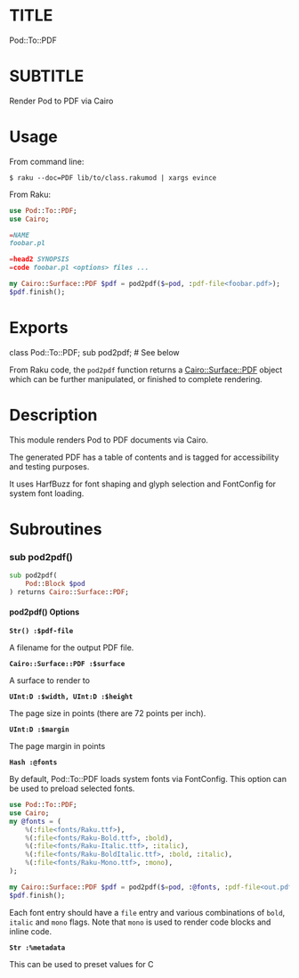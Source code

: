 TITLE
=====

Pod::To::PDF

SUBTITLE
========

Render Pod to PDF via Cairo

Usage
=====

From command line:

    $ raku --doc=PDF lib/to/class.rakumod | xargs evince

From Raku:

```raku
use Pod::To::PDF;
use Cairo;

=NAME
foobar.pl

=head2 SYNOPSIS
=code foobar.pl <options> files ...

my Cairo::Surface::PDF $pdf = pod2pdf($=pod, :pdf-file<foobar.pdf>);
$pdf.finish();
```

Exports
=======

class Pod::To::PDF; sub pod2pdf; # See below

From Raku code, the `pod2pdf` function returns a [Cairo::Surface::PDF](Cairo::Surface::PDF) object which can be further manipulated, or finished to complete rendering.

Description
===========

This module renders Pod to PDF documents via Cairo.

The generated PDF has a table of contents and is tagged for accessibility and testing purposes.

It uses HarfBuzz for font shaping and glyph selection and FontConfig for system font loading.

Subroutines
===========

### sub pod2pdf()

```raku
sub pod2pdf(
    Pod::Block $pod
) returns Cairo::Surface::PDF;
```

#### pod2pdf() Options

**`Str() :$pdf-file`**

A filename for the output PDF file.

**`Cairo::Surface::PDF :$surface`**

A surface to render to

**`UInt:D :$width, UInt:D :$height`**

The page size in points (there are 72 points per inch).

**`UInt:D :$margin`**

The page margin in points

**`Hash :@fonts`**

By default, Pod::To::PDF loads system fonts via FontConfig. This option can be used to preload selected fonts.

```raku
use Pod::To::PDF;
use Cairo;
my @fonts = (
    %(:file<fonts/Raku.ttf>),
    %(:file<fonts/Raku-Bold.ttf>, :bold),
    %(:file<fonts/Raku-Italic.ttf>, :italic),
    %(:file<fonts/Raku-BoldItalic.ttf>, :bold, :italic),
    %(:file<fonts/Raku-Mono.ttf>, :mono),
);

my Cairo::Surface::PDF $pdf = pod2pdf($=pod, :@fonts, :pdf-file<out.pdf>);
$pdf.finish();
```

Each font entry should have a `file` entry and various combinations of `bold`, `italic` and `mono` flags. Note that `mono` is used to render code blocks and inline code.

**`Str :%metadata`**

This can be used to preset values for C<title>, C<subtitle>, C<name>, C<author> or C<version>.

This is an alternative to, and will override `=TITLE`, `=SUBTITLE`, `=NAME`, `=AUTHOR` or `=VERSION` directives.

Note: All of these are options are provided for compatibility, however only `=TITLE` and `=AUTHOR` are directly supported in PDF metadata.

**`:!contents`**

Disables Table of Contents generation.

**`:!index`**

Disable writing of a `Index` section to the table of contents.

**`:$linker`**

Provides a class or object to intercept and sanitise or rebase links. The class/object should provide a method `resolve-link` that accepts the target component of C<L<>> formatting codes and returns the actual link to be embedded in the PDF. The link is omitted, if the method returns an undefined value.

**`:%replace`**

Specify replacements for `R<>` placeholders in the POD. Replacement values should be simple strings or Pod blocks (type `Pod::Block`). For example:

```raku
use Pod::To::PDF;
my $title = 'Sample Title';
my Str() $date = now.Date;
my $author = 'David Warring';
my $description = "sample Pod with replaced content";
my %replace = :$date, :$title, :$author, :$description;
.finish()
    given pod2pdf($=pod, :%replace, :pdf-file<replace-example.pdf>);

=begin pod
=comment sample Pod with replaced content
=TITLE R<title>
=AUTHOR R<author>
=DATE R<date>
=head2 Description
=para R<description>;
=end pod
```

Installation
============

This module's dependencies include [HarfBuzz](https://harfbuzz-raku.github.io/HarfBuzz-raku/), [Font::FreeType](https://pdf-raku.github.io/Font-FreeType-raku/), [FontConfig](https://raku.land/zef:dwarring/FontConfig) and [Cairo](https://raku.land/github:timo/Cairo), which further depend on native `harfbuzz`, `freetype6`, `fontconfig` and `cairo` libraries.

Please check these module's installation instructions.

Testing
=======

Note that installation of the [PDF::Tags::Reader](PDF::Tags::Reader) module enables structural testing. 

For example, to test this module from source.

    $ git clone https://github.com/dwarring/Pod-To-PDF-raku
    $ cd Pod-To-PDF-raku
    $ zef install PDF::Tags::Reader # enable structural tests
    $ zef APP::Prove6
    $ zef --deps-only install .
    $ prove6 -I .

